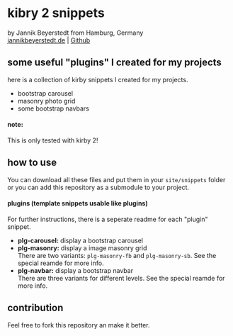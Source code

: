 # kibry 2 snippets
by Jannik Beyerstedt from Hamburg, Germany  
[jannikbeyerstedt.de](http://jannikbeyerstedt.de) | [Github](https://github.com/jbeyerstedt)  


## some useful "plugins" I created for my projects

here is a collection of kirby snippets I created for my projects.
- bootstrap carousel
- masonry photo grid
- some bootstrap navbars

#### note:
This is only tested with kirby 2!

## how to use
You can download all these files and put them in your `site/snippets` folder or you can add this repository as a submodule to your project.

#### plugins (template snippets usable like plugins)
For further instructions, there is a seperate readme for each "plugin" snippet.

- **plg-carousel:** display a bootstrap carousel
- **plg-masonry:** display a image masonry grid  
There are two variants: `plg-masonry-fb` and `plg-masonry-sb`.  See the special reamde for more info.
- **plg-navbar:** display a bootstrap navbar  
There are three variants for different levels. See the special reamde for more info.



## contribution
Feel free to fork this repository an make it better.
